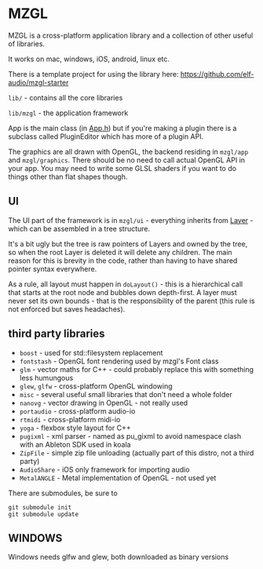 # MZGL

MZGL is a cross-platform application library and a collection of other useful of libraries. 

It works on mac, windows, iOS, android, linux etc.

There is a template project for using the library here: https://github.com/elf-audio/mzgl-starter

`lib/` - contains all the core libraries

`lib/mzgl` - the application framework

App is the main class (in [App.h](lib/mzgl/App.h)) but if you're making a plugin there is a subclass called PluginEditor which has more of a plugin API.

The graphics are all drawn with OpenGL, the backend residing in `mzgl/app` and `mzgl/graphics`. There should be no need to call actual OpenGL API in your app. You may need to write some GLSL shaders if you want to do things other than flat shapes though.

## UI
The UI part of the framework is in `mzgl/ui` - everything inherits from [Layer](lib/mzgl/ui/Layer.h) - which can be assembled in a tree structure.

It's a bit ugly but the tree is raw pointers of Layers and owned by the tree, so when the root Layer is deleted it will delete any children. The main reason for this is brevity in the code, rather than having to have shared pointer syntax everywhere.

As a rule, all layout must happen in `doLayout()` - this is a hierarchical call that starts at the root node and bubbles down depth-first. A layer must never set its own bounds - that is the responsibility of the parent (this rule is not enforced but saves headaches).

## third party libraries
* `boost` - used for std::filesystem replacement
* `fontstash` - OpenGL font rendering used by mzgl's Font class
* `glm` - vector maths for C++ - could probably replace this with something less humungous
* `glew`, `glfw` - cross-platform OpenGL windowing
* `misc` - several useful small libraries that don't need a whole folder
* `nanovg` - vector drawing in OpenGL - not really used
* `portaudio` - cross-platform audio-io
* `rtmidi` - cross-platform midi-io
* `yoga` - flexbox style layout for C++
* `pugixml` - xml parser - named as pu_gixml to avoid namespace clash with an Ableton SDK used in koala 
* `ZipFile` - simple zip file unloading (actually part of this distro, not a third party)
* `AudioShare` - iOS only framework for importing audio 
* `MetalANGLE` - Metal implementation of OpenGL - not used yet

There are submodules, be sure to 
```
git submodule init
git submodule update
```

## WINDOWS

Windows needs glfw and glew, both downloaded as binary versions
